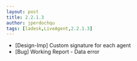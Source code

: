 ```yaml
---
layout: post
title: 2.2.1.3
author: jperdochqu
tags: [ladesk,LiveAgent,2.2.1.3]
---
```


- [Design-Imp] Custom signature for each agent
- [Bug] Working Report - Data error
